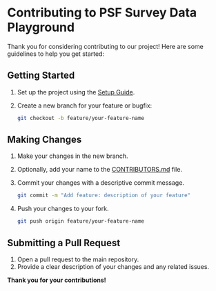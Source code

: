 # Contributing to PSF Survey Data Playground

Thank you for considering contributing to our project! Here are some guidelines to help you get started:

## Getting Started

1. Set up the project using the [Setup Guide](SETUP.md).
2. Create a new branch for your feature or bugfix:

    ```bash
    git checkout -b feature/your-feature-name
    ```
   
## Making Changes

1. Make your changes in the new branch.
2. Optionally, add your name to the [CONTRIBUTORS.md](../CONTRIBUTORS.md) file.
3. Commit your changes with a descriptive commit message.

    ```bash
    git commit -m "Add feature: description of your feature"
    ```
   
4. Push your changes to your fork.

    ```bash
    git push origin feature/your-feature-name
    ```
   
## Submitting a Pull Request

1. Open a pull request to the main repository.
2. Provide a clear description of your changes and any related issues.

**Thank you for your contributions!**